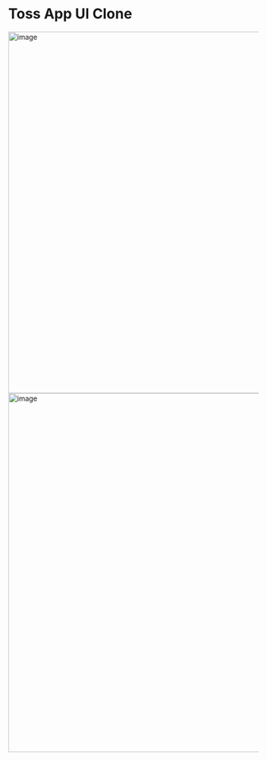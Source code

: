 # Toss App UI Clone


<img width="726" alt="image" src="https://github.com/hoony00/toss_clone/assets/86902854/c80c9619-7651-4f46-9304-4a89d21649aa.png">
<img width="721" alt="image" src="https://github.com/hoony00/toss_clone/assets/86902854/22f716b7-cb90-4bdd-8f5c-32a2d8a7ee20.png">
